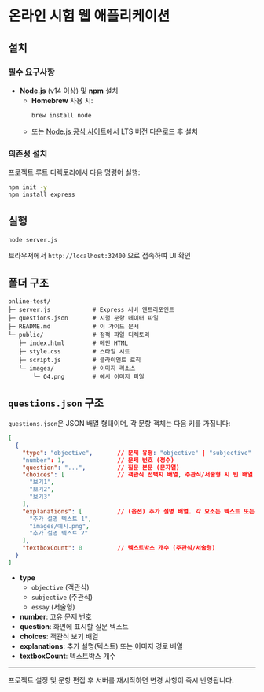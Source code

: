 # 온라인 시험 웹 애플리케이션

## 설치

### 필수 요구사항
- **Node.js** (v14 이상) 및 **npm** 설치  
  - **Homebrew** 사용 시:
    ```bash
    brew install node
    ```
  - 또는 [Node.js 공식 사이트](https://nodejs.org/)에서 LTS 버전 다운로드 후 설치

### 의존성 설치
프로젝트 루트 디렉토리에서 다음 명령어 실행:
```bash
npm init -y
npm install express
```

## 실행
```bash
node server.js
```
브라우저에서 `http://localhost:32400` 으로 접속하여 UI 확인

## 폴더 구조
```plaintext
online-test/
├─ server.js            # Express 서버 엔트리포인트
├─ questions.json       # 시험 문항 데이터 파일
├─ README.md            # 이 가이드 문서
└─ public/              # 정적 파일 디렉토리
   ├─ index.html        # 메인 HTML
   ├─ style.css         # 스타일 시트
   ├─ script.js         # 클라이언트 로직
   └─ images/           # 이미지 리소스
       └─ Q4.png        # 예시 이미지 파일
```

## `questions.json` 구조

`questions.json`은 JSON 배열 형태이며, 각 문항 객체는 다음 키를 가집니다:

```json
[
  {
    "type": "objective",       // 문제 유형: "objective" | "subjective" | "essay"
    "number": 1,               // 문제 번호 (정수)
    "question": "...",         // 질문 본문 (문자열)
    "choices": [               // 객관식 선택지 배열, 주관식/서술형 시 빈 배열
      "보기1",
      "보기2",
      "보기3"
    ],
    "explanations": [          // (옵션) 추가 설명 배열. 각 요소는 텍스트 또는 `images/파일명` 형태의 이미지 경로
      "추가 설명 텍스트 1",
      "images/예시.png",
      "추가 설명 텍스트 2"
    ],
    "textboxCount": 0          // 텍스트박스 개수 (주관식/서술형)
  }
]
```

- **type**  
  - `objective` (객관식)  
  - `subjective` (주관식)  
  - `essay`     (서술형)  
- **number**: 고유 문제 번호  
- **question**: 화면에 표시할 질문 텍스트  
- **choices**: 객관식 보기 배열  
- **explanations**: 추가 설명(텍스트) 또는 이미지 경로 배열
- **textboxCount**: 텍스트박스 개수  

---

프로젝트 설정 및 문항 편집 후 서버를 재시작하면 변경 사항이 즉시 반영됩니다.
